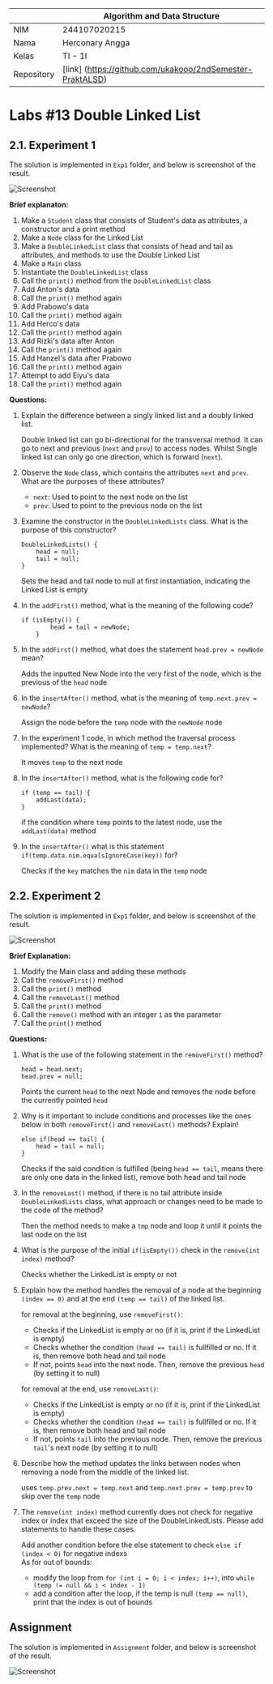 |  | Algorithm and Data Structure |
|--|--|
| NIM |  244107020215|
| Nama |  Herconary Angga |
| Kelas | TI - 1I |
| Repository | [link] (https://github.com/ukakooo/2ndSemester-PraktALSD) |

# Labs #13 Double Linked List

## 2.1. Experiment 1

The solution is implemented in `Exp1` folder, and below is screenshot of the result.

![Screenshot](src/Exp1/1.png)

**Brief explanaton:**
1. Make a `Student` class that consists of Student's data as attributes, a constructor and a print method
2. Make a `Node` class for the Linked List
3. Make a `DoubleLinkedList` class that consists of head and tail as attributes, and methods to use the Double Linked List
4. Make a `Main` class
5. Instantiate the `DoubleLinkedList` class
6. Call the `print()` method from the `DoubleLinkedList` class
7. Add Anton's data
8. Call the `print()` method again
9. Add Prabowo's data
10. Call the `print()` method again
11. Add Herco's data
12. Call the `print()` method again
13. Add Rizki's data after Anton
14. Call the `print()` method again
15. Add Hanzel's data after Prabowo
16. Call the `print()` method again
17. Attempt to add Eiyu's data
18. Call the `print()` method again

**Questions:**
1. Explain the difference between a singly linked list and a doubly linked list.  

    Double linked list can go bi-directional for the transversal method. It can go to next and previous (`next` and `prev`) to access nodes. Whilst Single linked list can only go one direction, which is forward (`next`).

2. Observe the `Node` class, which contains the attributes `next` and `prev`. What are the purposes of these attributes?

    - `next`: Used to point to the next node on the list
    - `prev`: Used to point to the previous node on the list

3. Examine the constructor in the `DoubleLinkedLists` class. What is the purpose of this constructor?   
    ```
    DoubleLinkedLists() {
        head = null;
        tail = null;
    }
    ```

    Sets the head and tail node to null at first instantiation, indicating the Linked List is empty 

4. In the `addFirst()` method, what is the meaning of the following code?  
    ```
    if (isEmpty()) {
            head = tail = newNode;
        }
    ```

5. In the `addFirst()` method, what does the statement `head.prev = newNode` mean?

    Adds the inputted New Node into the very first of the node, which is the previous of the `head` node

6. In the `insertAfter()` method, what is the meaning of `temp.next.prev = newNode`?

    Assign the node before the `temp` node with the `newNode` node 

7. In the experiment 1 code, in which method the traversal process implemented? What is the meaning of `temp = temp.next`?

    It moves `temp` to the next node

8. In the `insertAfter()` method, what is the following code for?  
    ```
    if (temp == tail) {
        addLast(data);
    }
    ```

    if the condition where `temp` points to the latest node, use the `addLast(data)` method

9. In the `insertAfter()` what is this statement `if(temp.data.nim.equalsIgnoreCase(key))` for?

    Checks if the `key` matches the `nim` data in the `temp` node

## 2.2. Experiment 2

The solution is implemented in `Exp1` folder, and below is screenshot of the result.

![Screenshot](src/Exp1/2.png)

**Brief Explanation:**
1. Modify the Main class and adding these methods
2. Call the `removeFirst()` method
3. Call the `print()` method
4. Call the `removeLast()` method
5. Call the `print()` method
6. Call the `remove()` method with an integer `1` as the parameter
7. Call the `print()` method

**Questions:**
1. What is the use of the following statement in the `removeFirst()` method?  
    ```
    head = head.next; 
    head.prev = null;
    ```

    Points the current `head` to the next Node and removes the node before the currently pointed `head`  

2. Why is it important to include conditions and processes like the ones below in both `removeFirst()` and `removeLast()` methods? Explain!
    ```
    else if(head == tail) { 
        head = tail = null; 
    }
    ```  

    Checks if the said condition is fulfilled (being `head == tail`, means there are only one data in the linked list), remove both head and tail node

3. In the `removeLast()` method, if there is no tail attribute inside `DoubleLinkedLists` class, what approach or changes need to be made to the code of the method?

    Then the method needs to make a `tmp` node and loop it until it points the last node on the list

4. What is the purpose of the initial `if(isEmpty())` check in the `remove(int index)` method?

    Checks whether the LinkedList is empty or not

5. Explain how the method handles the removal of a node at the beginning `(index == 0)` and at the end `(temp == tail)` of the linked list.

    for removal at the beginning, use `removeFirst()`:  
    - Checks if the LinkedList is empty or no (if it is, print if the LinkedList is empty)
    - Checks whether the condition `(head == tail)` is fullfilled or no. If it is, then remove both head and tail node
    - If not, points `head` into the next node. Then, remove the previous `head` (by setting it to null)

    for removal at the end, use `removeLast()`:  
    - Checks if the LinkedList is empty or no (if it is, print if the LinkedList is empty)
    - Checks whether the condition `(head == tail)` is fullfilled or no. If it is, then remove both head and tail node
    - If not, points `tail` into the previous node. Then, remove the previous `tail`'s next node (by setting it to null)

6. Describe how the method updates the links between nodes when removing a node from the middle of the linked list.

    uses `temp.prev.next = temp.next` and `temp.next.prev = temp.prev` to skip over the `temp` node

7. The `remove(int index)` method currently does not check for negative index or index that exceed the size of the DoubleLinkedLists. Please add statements to handle these cases.

    Add another condition before the else statement to check `else if (index < 0)` for negative indexs  
    As for out of bounds:  
    - modify the loop from `for (int i = 0; i < index; i++)`, into `while (temp != null && i < index - 1)`
    - add a condition after the loop, if the temp is null `(temp == null)`, print that the index is out of bounds

## Assignment

The solution is implemented in `Assignment` folder, and below is screenshot of the result.

![Screenshot](src/Assignment/1.png)